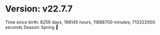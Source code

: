 # Version: v22.7.7
Time since birth: 8256 days, 198145 hours, 11888700 minutes, 713322000 seconds
Season: Spring 🌸
